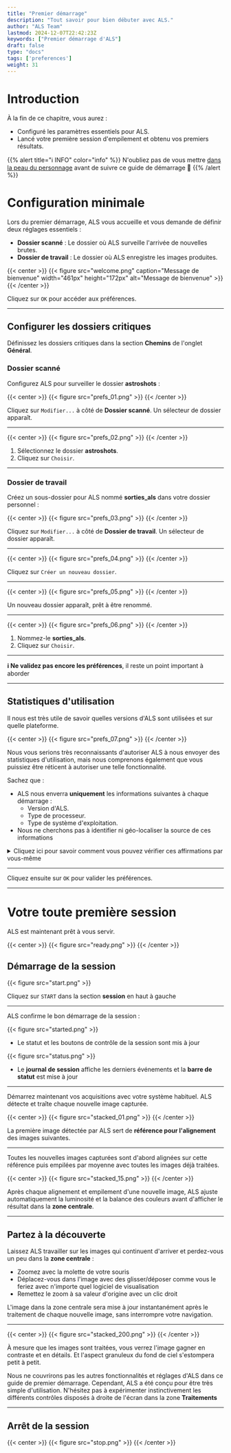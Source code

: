 ```yaml
---
title: "Premier démarrage"
description: "Tout savoir pour bien débuter avec ALS."
author: "ALS Team"
lastmod: 2024-12-07T22:42:23Z
keywords: ["Premier démarrage d'ALS"]
draft: false
type: "docs"
tags: ['preferences']
weight: 31
---
```


# Introduction

À la fin de ce chapitre, vous aurez :
- Configuré les paramètres essentiels pour ALS.
- Lancé votre première session d'empilement et obtenu vos premiers résultats.

{{% alert title="ℹ️ INFO" color="info" %}}
N'oubliez pas de vous mettre <a href="/fr/docs/v0.7/user-guide/#dans-la-peau-du-personnage" target="_blank">dans la
peau du personnage</a> avant de suivre ce guide de démarrage 🌝
{{% /alert %}}

# Configuration minimale

Lors du premier démarrage, ALS vous accueille et vous demande de définir deux réglages essentiels :

- **Dossier scanné** : Le dossier où ALS surveille l'arrivée de nouvelles brutes.
- **Dossier de travail** : Le dossier où ALS enregistre les images produites.

{{< center >}}
{{< figure src="welcome.png" 
    caption="Message de bienvenue" 
    width="461px" 
    height="172px" 
    alt="Message de bienvenue" >}}
{{< /center >}}

Cliquez sur `OK` pour accéder aux préférences.

---

## Configurer les dossiers critiques

Définissez les dossiers critiques dans la section **Chemins** de l'onglet **Général**.

### Dossier scanné

Configurez ALS pour surveiller le dossier **astroshots** :

{{< center >}}
{{< figure src="prefs_01.png" >}}
{{< /center >}}

Cliquez sur `Modifier...` à côté de **Dossier scanné**. Un sélecteur de dossier apparaît.

---

{{< center >}}
{{< figure src="prefs_02.png" >}}
{{< /center >}}

1. Sélectionnez le dossier **astroshots**.
2. Cliquez sur `Choisir`.

---

### Dossier de travail

Créez un sous-dossier pour ALS nommé **sorties_als** dans votre dossier personnel :

{{< center >}}
{{< figure src="prefs_03.png" >}}
{{< /center >}}

Cliquez sur `Modifier...` à côté de **Dossier de travail**. Un sélecteur de dossier apparaît.

---

{{< center >}}
{{< figure src="prefs_04.png" >}}
{{< /center >}}

Cliquez sur `Créer un nouveau dossier`.

---

{{< center >}}
{{< figure src="prefs_05.png" >}}
{{< /center >}}

Un nouveau dossier apparaît, prêt à être renommé.

---

{{< center >}}
{{< figure src="prefs_06.png" >}}
{{< /center >}}

1. Nommez-le **sorties_als**.
2. Cliquez sur `Choisir`.

---

**ℹ️ Ne validez pas encore les préférences**, il reste un point important à aborder

---

## Statistiques d'utilisation

Il nous est très utile de savoir quelles versions d'ALS sont utilisées et sur quelle plateforme.

{{< center >}}
{{< figure src="prefs_07.png" >}}
{{< /center >}}

Nous vous serions très reconnaissants d'autoriser ALS à nous envoyer des statistiques d'utilisation, mais nous comprenons
également que vous puissiez être réticent à autoriser une telle fonctionnalité.

Sachez que :
- ALS nous enverra **uniquement** les informations suivantes à chaque démarrage :
  - Version d'ALS.
  - Type de processeur.
  - Type de système d'exploitation.
- Nous ne cherchons pas à identifier ni géo-localiser la source de ces informations

<details>
    <summary>Cliquez ici pour savoir comment vous pouvez vérifier ces affirmations par vous-même</summary>

ALS et les outils associés sont des logiciels **opensource**, leur code source est disponible publiquement. 

- <a href="https://github.com/deufrai/als/blob/release/0.7/src/als/main.py#L46" target="_blank">code de la 
fonctionnalité d'envoi des statistiques</a> <i class="fa-brands fa-square-github"></i>
- <a href="https://github.com/deufrai/als-stats-receiver/blob/master/listen.py" target="_blank">code du serveur 
qui reçoit ces statistiques</a> <i class="fa-brands fa-square-github"></i>
</details>

---

Cliquez ensuite sur `OK` pour valider les préférences.

---

# Votre toute première session

ALS est maintenant prêt à vous servir.

{{< center >}}
{{< figure src="ready.png" >}}
{{< /center >}}

## Démarrage de la session

{{< figure src="start.png" >}}

Cliquez sur `START` dans la section **session** en haut à gauche

--- 

ALS confirme le bon démarrage de la session :

{{< figure src="started.png" >}}

- Le statut et les boutons de contrôle de la session sont mis à jour

{{< figure src="status.png" >}}


- Le **journal de session** affiche les derniers événements et la **barre de statut** est mise à jour

--- 

Démarrez maintenant vos acquisitions avec votre système habituel. ALS détecte et traîte chaque nouvelle image capturée. 

{{< center >}}
{{< figure src="stacked_01.png" >}}
{{< /center >}}

La première image détectée par ALS sert de **référence pour l'alignement** des images suivantes.

---

Toutes les nouvelles images capturées sont d'abord alignées sur cette référence puis empilées par moyenne avec toutes 
les images déjà traitées.

{{< center >}}
{{< figure src="stacked_15.png" >}}
{{< /center >}}

Après chaque alignement et empilement d'une nouvelle image, ALS ajuste automatiquement la luminosité et la balance 
des couleurs avant d'afficher le résultat dans la **zone centrale**. 

---

## Partez à la découverte

Laissez ALS travailler sur les images qui continuent d'arriver et perdez-vous un peu dans la **zone centrale** :

- Zoomez avec la molette de votre souris
- Déplacez-vous dans l'image avec des glisser/déposer comme vous le feriez avec n'importe quel logiciel de visualisation
- Remettez le zoom à sa valeur d'origine avec un clic droit

L'image dans la zone centrale sera mise à jour instantanément après le traitement de chaque nouvelle image, sans 
interrompre votre navigation.

---

{{< center >}}
{{< figure src="stacked_200.png" >}}
{{< /center >}}

À mesure que les images sont traitées, vous verrez l'image gagner en contraste et en détails. Et l'aspect
granuleux du fond de ciel s'estompera petit à petit.

Nous ne couvrirons pas les autres fonctionnalités et réglages d'ALS dans ce guide de premier démarrage. Cependant, 
ALS a été conçu pour être très simple d'utilisation. N'hésitez pas à expérimenter instinctivement les différents 
contrôles disposés à droite de l'écran dans la zone **Traitements**

---

## Arrêt de la session

{{< center >}}
{{< figure src="stop.png" >}}
{{< /center >}}